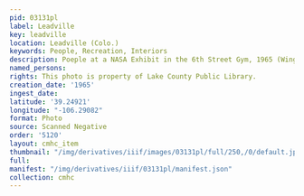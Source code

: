 ```yaml
---
pid: 03131pl
label: Leadville
key: leadville
location: Leadville (Colo.)
keywords: People, Recreation, Interiors
description: Poeple at a NASA Exhibit in the 6th Street Gym, 1965 (Wingenbach Collection)
named_persons: 
rights: This photo is property of Lake County Public Library.
creation_date: '1965'
ingest_date: 
latitude: '39.24921'
longitude: "-106.29082"
format: Photo
source: Scanned Negative
order: '5120'
layout: cmhc_item
thumbnail: "/img/derivatives/iiif/images/03131pl/full/250,/0/default.jpg"
full: 
manifest: "/img/derivatives/iiif/03131pl/manifest.json"
collection: cmhc
---
```

